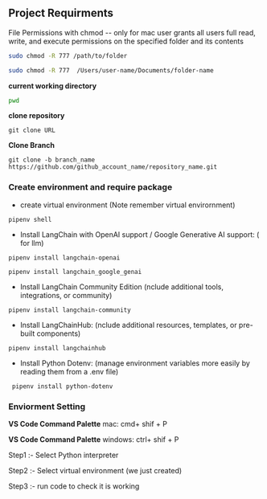 ## Project Requirments 

File Permissions with chmod -- only for mac user
grants all users full read, write, and execute permissions on the specified folder and its contents
```bash
sudo chmod -R 777 /path/to/folder

sudo chmod -R 777  /Users/user-name/Documents/folder-name
```

**current working directory**
```bash
pwd
```

**clone repository**

```shell
git clone URL
```

**Clone Branch** 

```shell
git clone -b branch_name https://github.com/github_account_name/repository_name.git
```

### Create environment and require package

* create virtual environment (Note remember virtual envirornment)

```shell
pipenv shell
```

* Install LangChain with OpenAI support / Google Generative AI support: ( for llm)

```shell
pipenv install langchain-openai 
```

```shell
pipenv install langchain_google_genai 
```

* Install LangChain Community Edition (nclude additional tools, integrations, or community)

```shell
pipenv install langchain-community
```

* Install LangChainHub: (nclude additional resources, templates, or pre-built components)

```shell
pipenv install langchainhub
```

* Install Python Dotenv: (manage environment variables more easily by reading them from a .env file)

```shell
 pipenv install python-dotenv
```
### Enviorment Setting 

**VS Code Command Palette**  mac:  cmd+ shif + P

**VS Code Command Palette**  windows: ctrl+ shif + P

Step1 :-  Select Python interpreter 

Step2 :-  Select virtual environment (we just created)

Step3 :- run code to check it is working









